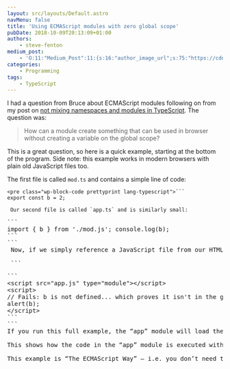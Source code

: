 ```yaml
---
layout: src/layouts/Default.astro
navMenu: false
title: 'Using ECMAScript modules with zero global scope'
pubDate: 2018-10-09T20:13:09+01:00
authors:
    - steve-fenton
medium_post:
    - 'O:11:"Medium_Post":11:{s:16:"author_image_url";s:75:"https://cdn-images-1.medium.com/fit/c/400/400/1*eXkhfEuF41g5W_xnc_ydLA.jpeg";s:10:"author_url";s:38:"https://medium.com/@steve.fenton.co.uk";s:11:"byline_name";N;s:12:"byline_email";N;s:10:"cross_link";s:3:"yes";s:2:"id";s:12:"10155af6bf00";s:21:"follower_notification";s:3:"yes";s:7:"license";s:19:"all-rights-reserved";s:14:"publication_id";s:2:"-1";s:6:"status";s:5:"draft";s:3:"url";s:51:"https://medium.com/@steve.fenton.co.uk/10155af6bf00";}'
categories:
    - Programming
tags:
    - TypeScript
---
```


 I had a question from Bruce about ECMAScript modules following on from my post on [not mixing namespaces and modules in TypeScript](/2017/08/stop-mixing-typescript-modules-and-namespaces/). The question was:

> How can a module create something that can be used in browser without creating a variable on the global scope?

 This is a great question, so here is a quick example, starting at the bottom of the program. Side note: this example works in modern browsers with plain old JavaScript files too.

 The first file is called `mod.ts` and contains a simple line of code:

 ```
<pre class="wp-block-code prettyprint lang-typescript">```
export const b = 2;
```
```
 Our second file is called `app.ts` and is similarly small:

 ```
<pre class="wp-block-code prettyprint lang-typescript">```
import { b } from './mod.js'; console.log(b);
```
```
 Now, if we simply reference a JavaScript file from our HTML page, the contents are treated as inline, which means things start to creep into the global scope if we haven’t thought about it. When it comes to modules, though, we just have to use the module type in our script tag. You can do this using `type="module"` on the script tag, thus:

 ```
<pre class="wp-block-code prettyprint lang-html">```
&lt;script src="app.js" type="module">&lt;/script>
&lt;script>
// Fails: b is not defined... which proves it isn't in the global scope
alert(b);
&lt;/script>
```
```
If you run this full example, the “app” module will load the “mod” module and then log the value within “b” to the console. The alert, though, fails, because there is no “b” in the global scope.

This shows how the code in the “app” module is executed without being in, or adding to, the global scope.

This example is “The ECMAScript Way” – i.e. you don’t need to run any special steps to combine your files or anything like that. If you’ve been cornered by me on this subject you’ll know that I think letting ECMAScript modules remain independent is my preferred deployment strategy. I don’t like squashing all the files into a single big file, or converting modules into “something else” when modules bring a number of benefits. Make sure you have a full glass before asking me about that topic.